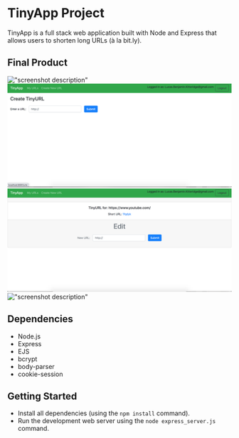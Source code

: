 # TinyApp Project

TinyApp is a full stack web application built with Node and Express that allows users to shorten long URLs (à la bit.ly).

## Final Product

!["screenshot description"](#)
![Screenshot of New Url Page](https://github.com/Lucaskitteridge/tinyapp/blob/master/docs/CreateNewUrlPage.png?raw=true)
!["Screenshot of Edit page"](https://github.com/Lucaskitteridge/tinyapp/blob/master/docs/EditPage.png?raw=true)
!["screenshot description"](#)

## Dependencies

- Node.js
- Express
- EJS
- bcrypt
- body-parser
- cookie-session

## Getting Started

- Install all dependencies (using the `npm install` command).
- Run the development web server using the `node express_server.js` command.